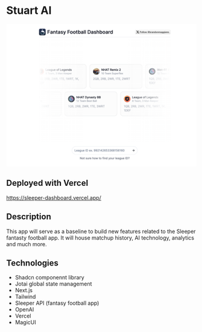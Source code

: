 # Stuart AI

![alt text](image.png)

## Deployed with Vercel

https://sleeper-dashboard.vercel.app/

## Description

This app will serve as a baseline to build new features related to the Sleeper fantasty football app. It will house matchup history, AI technology, analytics and much more.

## Technologies

- Shadcn componennt library
- Jotai global state management
- Next.js
- Tailwind
- Sleeper API (fantasy football app)
- OpenAI
- Vercel
- MagicUI
